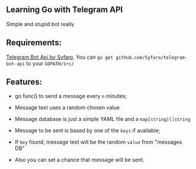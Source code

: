 ## Learning Go with Telegram API

Simple and stupid bot really

## Requirements:

  [Telegram Bot Api by Syfaro](https://github.com/Syfaro/telegram-bot-api).
  You can `go get github.com/Syfaro/telegram-bot-api` to your `GOPATH/src/`

## Features:

- go func() to send a message every `n` minutes;
  
- Message text uses a random chosen value
    
-  Message database is just a simple YAML file and a `map[string][]string`
 
-  Message to be sent is based by one of the `keys` if available;
 
-  If `key` found, message text will be the random `value` from "messages DB"
  
-  Also you can set a chance that message will be sent.
